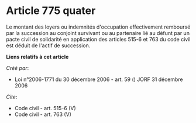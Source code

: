 # Article 775 quater

Le montant des loyers ou indemnités d'occupation effectivement remboursé par la succession au conjoint survivant ou au
partenaire lié au défunt par un pacte civil de solidarité en application des articles 515-6 et 763 du code civil est déduit
de l'actif de succession.

**Liens relatifs à cet article**

_Créé par_:

  - Loi n°2006-1771 du 30 décembre 2006 - art. 59 () JORF 31 décembre 2006

_Cite_:

  - Code civil - art. 515-6 (V)
  - Code civil - art. 763 (V)
